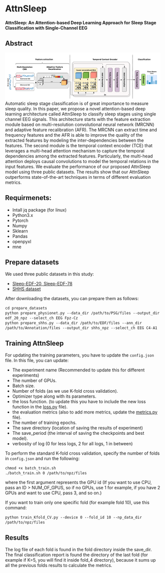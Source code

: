 # AttnSleep
#### AttnSleep: An Attention-based Deep Learning Approach for Sleep Stage Classification with Single-Channel EEG 

## Abstract
![AttnSleep Architecture](imgs/AttnSleep.png)
Automatic sleep stage classification is of great importance to measure sleep quality. In this paper, we propose a novel attention-based deep learning architecture called AttnSleep to classify sleep stages using single channel EEG signals. This architecture starts with the feature extraction module based on multi-resolution convolutional neural network (MRCNN) and adaptive feature recalibration (AFR). The MRCNN can extract time and frequency features and the AFR is able to improve the quality of the extracted features by modeling the inter-dependencies between the features. The second module is the temporal context encoder (TCE) that leverages a multi-head attention mechanism to capture the temporal dependencies among the extracted features. Particularly, the multi-head attention deploys causal convolutions to model the temporal relations in the input features. We evaluate the performance of our proposed AttnSleep model using three public datasets. The results show that our AttnSleep outperforms state-of-the-art techniques in terms of different evaluation metrics.


## Requirmenets:
- Intall jq package (for linux)
- Python3.x
- Pytorch
- Numpy
- Sklearn
- Pandas
- openpyxl
- mne

## Prepare datasets
We used three public datasets in this study:
- [Sleep-EDF-20, Sleep-EDF-78](https://physionet.org/content/sleep-edfx/1.0.0/)
- [SHHS dataset](https://sleepdata.org/datasets/shhs)


After downloading the datasets, you can prepare them as follows:
```
cd prepare_datasets
python prepare_physionet.py --data_dir /path/to/PSG/files --output_dir edf_20_npz --select_ch EEG Fpz-Cz
python prepare_shhs.py --data_dir /path/to/EDF/files --ann_dir /path/to/Annotation/files --output_dir shhs_npz --select_ch EEG C4-A1
```

## Training AttnSleep 
For updating the training parameters, you have to update the `config.json` file.
In this file, you can update:
- The experiment name (Recommended to update this for different experiments)
- The number of GPUs.
- Batch size.
- Number of folds (as we use K-fold cross validation).
- Optimizer type along with its parameters.
- the loss function. (to update this you have to include the new loss function in the [loss.py](./model/loss.py) file).
- the evaluation metrics (also to add more metrics, update the [metrics.py](./model/metric.py) file).
- The number of training epochs.
- The save directory (location of saving the results of experiment)
- The save_period (the interval of saving the checkpoints and best model).
- verbosity of log (0 for less logs, 2 for all logs, 1 in between)


To perform the standard K-fold cross validation, specify the number of folds in `config.json` and run the following:
```
chmod +x batch_train.sh
./batch_train.sh 0 /path/to/npz/files
```
where the first argument represents the GPU id (If you want to use CPU, pass an ID > NUM_OF_GPUS, so if no GPUs, use 1 for example, if you have 2 GPUs and want to use CPU, pass 3, and so on.)

If you want to train only one specific fold (for example fold 10), use this command:
```
python train_Kfold_CV.py --device 0 --fold_id 10 --np_data_dir /path/to/npz/files
```
## Results
The log file of each fold is found in the fold directory inside the save_dir.   
The final classification report is found the directory of the last fold (for example if K=5, you will find it inside fold_4 directory), because it sums up all the previous folds results to calculate the metrics.

